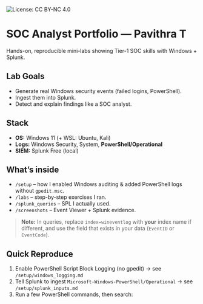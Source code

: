 ![License: CC BY-NC 4.0](https://img.shields.io/badge/License-CC%20BY--NC%204.0-lightgrey.svg)

# SOC Analyst Portfolio — Pavithra T

Hands-on, reproducible mini-labs showing Tier-1 SOC skills with Windows + Splunk.

## Lab Goals
- Generate real Windows security events (failed logins, PowerShell).
- Ingest them into Splunk.
- Detect and explain findings like a SOC analyst.

## Stack
- **OS:** Windows 11 (+ WSL: Ubuntu, Kali)
- **Logs:** Windows Security, System, **PowerShell/Operational**
- **SIEM:** Splunk Free (local)

## What’s inside
- `/setup` – how I enabled Windows auditing & added PowerShell logs without `gpedit.msc`.
- `/labs` – step-by-step exercises I ran.
- `/splunk_queries` – SPL I actually used.
- `/screenshots` – Event Viewer + Splunk evidence.

> **Note:** In queries, replace `index=wineventlog` with **your** index name if different, and use the field that exists in your data (`EventID` or `EventCode`).

## Quick Reproduce
1) Enable PowerShell Script Block Logging (no gpedit) → see `/setup/windows_logging.md`  
2) Tell Splunk to ingest `Microsoft-Windows-PowerShell/Operational` → see `/setup/splunk_inputs.md`  
3) Run a few PowerShell commands, then search:

